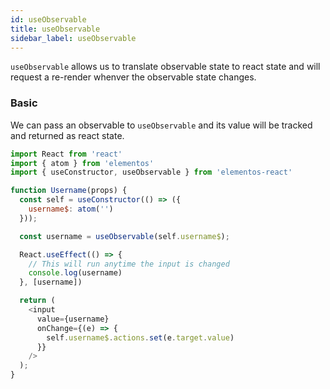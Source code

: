 ```yaml
---
id: useObservable
title: useObservable
sidebar_label: useObservable
---
```


`useObservable` allows us to translate observable state to react state and will request a re-render whenver the observable state changes.

### Basic

We can pass an observable to `useObservable` and its value will be tracked and returned as react state.

```js
import React from 'react'
import { atom } from 'elementos'
import { useConstructor, useObservable } from 'elementos-react'

function Username(props) {
  const self = useConstructor(() => ({
    username$: atom('')
  }));

  const username = useObservable(self.username$);

  React.useEffect(() => {
    // This will run anytime the input is changed
    console.log(username)
  }, [username])

  return (
    <input 
      value={username} 
      onChange={(e) => {
        self.username$.actions.set(e.target.value)
      }}
    />
  );
}
```
